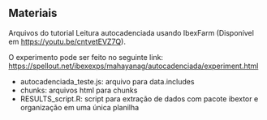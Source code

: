 ## Materiais

Arquivos do tutorial Leitura autocadenciada usando IbexFarm (Disponível em <https://youtu.be/cntvetEVZ7Q>). 

O experimento pode ser feito no seguinte link: https://spellout.net/ibexexps/mahayanag/autocadenciada/experiment.html

- autocadenciada_teste.js: arquivo para data.includes
- chunks: arquivos html para chunks
- RESULTS_script.R: script para extração de dados com pacote ibextor e organização em uma única planilha